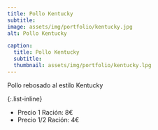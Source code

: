 ```yaml
---
title: Pollo Kentucky
subtitle:
image: assets/img/portfolio/kentucky.jpg
alt: Pollo Kentucky

caption:
  title: Pollo Kentucky
  subtitle: 
  thumbnail: assets/img/portfolio/kentucky.lpg
---
```

Pollo rebosado al estilo Kentucky

{:.list-inline}
- Precio 1 Ración: 8€
- Precio 1/2 Ración: 4€ 

